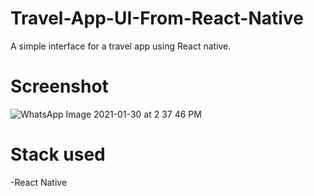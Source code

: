 # Travel-App-UI-From-React-Native 
A simple interface for a travel app using React native.

# Screenshot
  
![WhatsApp Image 2021-01-30 at 2 37 46 PM](https://user-images.githubusercontent.com/58937669/106352635-b4dae800-630a-11eb-8d2e-15f4cf521576.jpeg)



# Stack used
 -React Native
 
 
